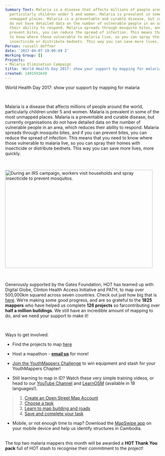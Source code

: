 ```yaml
---
Summary Text: Malaria is a disease that affects millions of people around the world,
  particularly children under 5 and women. Malaria is prevalent in some of the most
  unmapped places. Malaria is a preventable and curable disease, but currently organisations
  do not have detailed data on the number of vulnerable people in an area, which reduces
  their ability to respond. Malaria spreads through mosquito bites, and if you can
  prevent bites, you can reduce the spread of infection. This means that you need
  to know where those vulnerable to malaria live, so you can spray their homes with
  insecticide or distribute bednets. This way you can save more lives, more quickly.
Person: russell deffner
date: '2017-04-07 19:00:49 Z'
Working Group: []
Projects:
- Malaria Elimination Campaign
title: 'World Health Day 2017: show your support by mapping for malaria'
created: 1491591649
---
```

<p id="docs-internal-guid-8e6211ee-49c5-7701-0c98-7a9e8bed23c5" dir="ltr">World Health Day 2017: show your support by mapping for malaria</p><p>&nbsp;</p><p dir="ltr">Malaria is a disease that affects millions of people around the world, particularly children under 5 and women. Malaria is prevalent in some of the most unmapped places. Malaria is a preventable and curable disease, but currently organisations do not have detailed data on the number of vulnerable people in an area, which reduces their ability to respond. Malaria spreads through mosquito bites, and if you can prevent bites, you can reduce the spread of infection. This means that you need to know where those vulnerable to malaria live, so you can spray their homes with insecticide or distribute bednets. This way you can save more lives, more quickly.</p><p>&nbsp;</p><p dir="ltr"><img class="image-large" title="During an IRS campaign, workers visit households and spray insecticide to prevent mosquitos." src="/sites/default/files/styles/large/public/29698512922_8315698194_b.jpg?itok=Db3xGBiK" alt="During an IRS campaign, workers visit households and spray insecticide to prevent mosquitos." height="320" width="480"></p><p>&nbsp;</p><p dir="ltr">Generously supported by the Gates Foundation, HOT has teamed up with Digital Globe, Clinton Health Access Initiative and PATH, to map over 500,000km squared across seven countries. Check out just how big that is <a href="http://umap.openstreetmap.fr/en/map/hot-and-digitalglobe-support-of-malaria-eliminatio_119495#3/-4.48/22.68">here</a>. We’re making some good progress, and are so grateful to the <strong>1825 mappers</strong> who have helped us complete <strong>126 projects</strong> so farcontributing over <strong>half a million buildings</strong>. We still have an incredible amount of mapping to do, and we need your support to make it!</p><p>&nbsp;</p><p dir="ltr">Ways to get involved:</p><ul><li dir="ltr"><p dir="ltr">Find the projects to map <a href="http://bit.ly/2miQUyZ">here</a></p></li><li dir="ltr"><p dir="ltr">Host a mapathon - <a href="mailto:info@hotosm.org"><strong>email us</strong></a> for more!</p></li><li dir="ltr"><p dir="ltr"><a href="https://www.hotosm.org/updates/2017-03-06_malaria_mapping_youthmappers_challenge">Join the YouthMappers Challenge</a> to win equipment and stash for your YouthMappers Chapter!</p></li><li dir="ltr"><p dir="ltr">Still learning to map in ID? Watch these very simple training videos, or head to our <a href="https://www.youtube.com/user/hotosm">YouTube Channel</a> and <a href="http://learnosm.org/en/">LearnOSM</a> (available in 18 languages!).</p></li></ul><blockquote><ol><li><a href="http://www.youtube.com/embed/HDPvn1yg64w">Create an Open Street Map Account</a></li><li><a href="http://bit.ly/2miQUyZ">Choose a task</a></li><li><a href="http://www.youtube.com/embed/waX3Nhix0-0">Learn to map building and roads</a></li><li><a href="http://www.youtube.com/embed/IpgD2lWHzys">Save and complete your task</a></li></ol></blockquote><ul><li dir="ltr">Mobile, or not enough time to map? Download the <a href="http://mapswipe.org/">MapSwipe app</a> on your mobile device and help us identify structures in Cambodia.</li></ul><p dir="ltr"><br>The top two malaria mappers this month will be awarded a <strong>HOT Thank You pack</strong> full of HOT stash to recognise their commitment to the project!</p>

